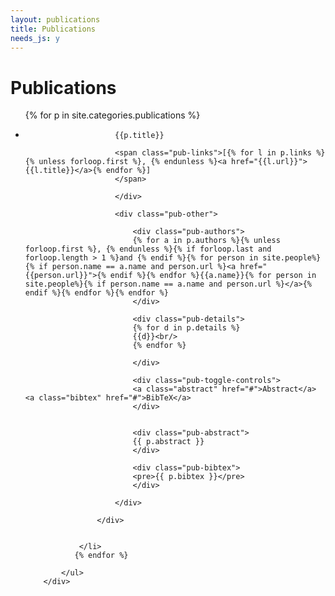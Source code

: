 ```yaml
---
layout: publications
title: Publications
needs_js: y
---
```


Publications
========
<div id="full-page">
        <div class="entry-listing">
            <ul>
                {% for p in site.categories.publications %}
                <li>
                    <div class="pub-holder">
                        <div class="pub-title">
                        
                        {{p.title}}

                        <span class="pub-links">[{% for l in p.links %}{% unless forloop.first %}, {% endunless %}<a href="{{l.url}}">{{l.title}}</a>{% endfor %}]
                        </span>                      
                        
                        </div> 
                        
                        <div class="pub-other">
                    
                            <div class="pub-authors">
                            {% for a in p.authors %}{% unless forloop.first %}, {% endunless %}{% if forloop.last and forloop.length > 1 %}and {% endif %}{% for person in site.people%}{% if person.name == a.name and person.url %}<a href="{{person.url}}">{% endif %}{% endfor %}{{a.name}}{% for person in site.people%}{% if person.name == a.name and person.url %}</a>{% endif %}{% endfor %}{% endfor %}
                            </div>
                            
                            <div class="pub-details">
                            {% for d in p.details %}
                            {{d}}<br/>
                            {% endfor %}
                            
                            </div>

                            <div class="pub-toggle-controls">
                            <a class="abstract" href="#">Abstract</a> <a class="bibtex" href="#">BibTeX</a>
                            </div>

                            
                            <div class="pub-abstract">
                            {{ p.abstract }}
                            </div>

                            <div class="pub-bibtex">
                            <pre>{{ p.bibtex }}</pre>
                            </div>
                          
                        </div>
                    
                    </div>
                

                </li>
               {% endfor %}
                
            </ul>
        </div>
</div>



